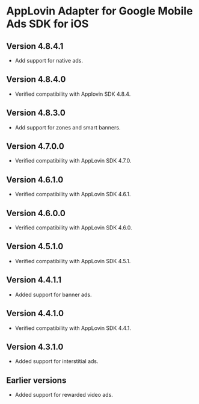 # AppLovin Adapter for Google Mobile Ads SDK for iOS

## Version 4.8.4.1
- Add support for native ads.

## Version 4.8.4.0
- Verified compatibility with Applovin SDK 4.8.4.

## Version 4.8.3.0
- Add support for zones and smart banners.

## Version 4.7.0.0
- Verified compatibility with AppLovin SDK 4.7.0.

## Version 4.6.1.0
- Verified compatibility with AppLovin SDK 4.6.1.

## Version 4.6.0.0
- Verified compatibility with AppLovin SDK 4.6.0.

## Version 4.5.1.0
- Verified compatibility with AppLovin SDK 4.5.1.

## Version 4.4.1.1
- Added support for banner ads.

## Version 4.4.1.0
- Verified compatibility with AppLovin SDK 4.4.1.

## Version 4.3.1.0
- Added support for interstitial ads.

## Earlier versions
- Added support for rewarded video ads.
